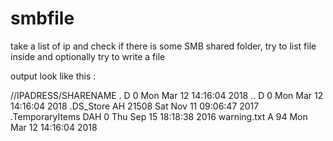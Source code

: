 # smbfile

take a list of ip and check if there is some SMB shared folder, try to list file inside and optionally try to write a file

output look like this :

//IPADRESS/SHARENAME
 .                                   D        0  Mon Mar 12 14:16:04 2018
 ..                                  D        0  Mon Mar 12 14:16:04 2018
 .DS_Store                          AH    21508  Sat Nov 11 09:06:47 2017
 .TemporaryItems                   DAH        0  Thu Sep 15 18:18:38 2016
 warning.txt                         A       94  Mon Mar 12 14:16:04 2018
  
